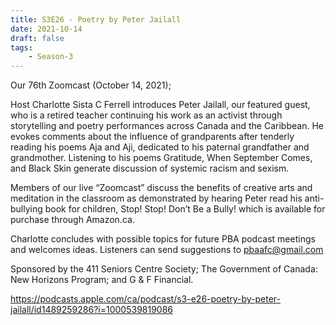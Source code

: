 ```yaml
---
title: S3E26 - Poetry by Peter Jailall
date: 2021-10-14
draft: false
tags:
    - Season-3
---
```


Our 76th Zoomcast (October 14, 2021);

Host Charlotte Sista C Ferrell introduces Peter Jailall, our featured guest, who is a retired teacher continuing his work as an activist through storytelling and poetry performances across Canada and the Caribbean. He evokes comments about the influence of grandparents after tenderly reading his poems Aja and Aji, dedicated to his paternal grandfather and grandmother. Listening to his poems Gratitude, When September Comes, and Black Skin generate discussion of systemic racism and sexism.

Members of our live “Zoomcast” discuss the benefits of creative arts and meditation in the classroom as demonstrated by hearing Peter read his anti-bullying book for children, Stop! Stop! Don’t Be a Bully! which is available for purchase through Amazon.ca.

Charlotte concludes with possible topics for future PBA podcast meetings and welcomes ideas. Listeners can send suggestions to pbaafc@gmail.com

Sponsored by the 411 Seniors Centre Society; The Government of Canada: New Horizons Program; and G & F Financial.

https://podcasts.apple.com/ca/podcast/s3-e26-poetry-by-peter-jailall/id1489259286?i=1000539819086